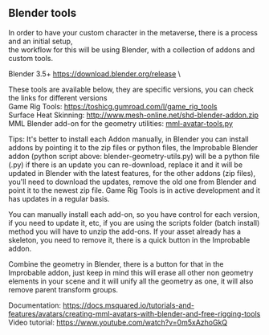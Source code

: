 ## Blender tools

In order to have your custom character in the metaverse, there is a process and an initial setup, \
the workflow for this will be using Blender, with a collection of addons and custom tools.

Blender 3.5+ https://download.blender.org/release \

These tools are available below, they are specific versions, you can check the links for different versions \
Game Rig Tools: https://toshicg.gumroad.com/l/game_rig_tools \
Surface Heat Skinning: http://www.mesh-online.net/shd-blender-addon.zip \
MML Blender add-on for the geometry utilities: [mml-avatar-tools.py](./mml-avatar-tools.py)

Tips:
It's better to install each Addon manually, in Blender you can install addons by pointing it to the zip files or python files, 
the Improbable Blender addon (python script above: blender-geometry-utils.py) will be a python file (.py) if there is an update you can re-download, 
replace it and it will be updated in Blender with the latest features, for the other addons (zip files), 
you'll need to download the updates, remove the old one from Blender and point it to the newest zip file.
Game Rig Tools is in active development and it has updates in a regular basis.

You can manually install each add-on, so you have control for each version, if you need to update it, etc,
if you are using the scripts folder (batch install) method you will have to unzip the add-ons.
If your asset already has a skeleton, you need to remove it, there is a quick button in the Improbable addon.

Combine the geometry in Blender, there is a button for that in the Improbable addon,
just keep in mind this will erase all other non geometry elements in your scene and it will unify all the geometry as one,
it will also remove parent transform groups.

Documentation: https://docs.msquared.io/tutorials-and-features/avatars/creating-mml-avatars-with-blender-and-free-rigging-tools \
Video tutorial: https://www.youtube.com/watch?v=0m5xAzhoGkQ
